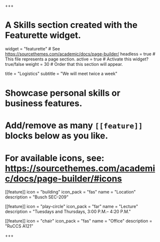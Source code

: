+++
# A Skills section created with the Featurette widget.
widget = "featurette"  # See https://sourcethemes.com/academic/docs/page-builder/
headless = true  # This file represents a page section.
active = true  # Activate this widget? true/false
weight = 30  # Order that this section will appear.

title = "Logistics"
subtitle = "We will meet twice a week"

# Showcase personal skills or business features.
# 
# Add/remove as many `[[feature]]` blocks below as you like.
# 
# For available icons, see: https://sourcethemes.com/academic/docs/page-builder/#icons

[[feature]]
  icon = "building"
  icon_pack = "fas"
  name = "Location"
  description = "Busch SEC-209"
  
[[feature]]
  icon = "play-circle"
  icon_pack = "far"
  name = "Lecture"
  description = "Tuesdays and Thursdays, 3:00 P.M.– 4:20 P.M."  
  
[[feature]]
  icon = "chair"
  icon_pack = "fas"
  name = "Office"
  description = "RuCCS A121"  
  
+++
